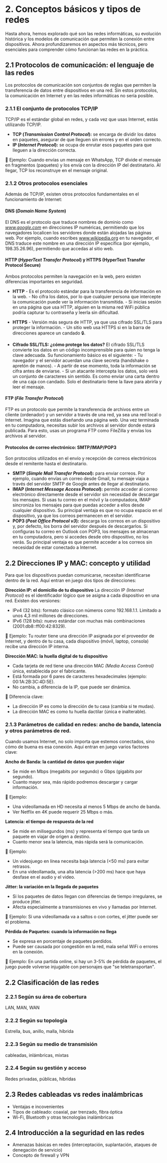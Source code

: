 # 2. Conceptos básicos y tipos de redes

Hasta ahora, hemos explorado qué son las redes informáticas, su evolución histórica y los modelos de comunicación que permiten la conexión entre dispositivos. Ahora profundizaremos en aspectos más técnicos, pero esenciales para comprender cómo funcionan las redes en la práctica.

## 2.1 Protocolos de comunicación: el lenguaje de las redes

Los protocolos de comunicación son conjuntos de reglas que permiten la transferencia de datos entre dispositivos en una red. Sin estos protocolos, la comunicación en Internet y en las redes informáticas no sería posible.

### 2.1.1 El conjunto de protocolos TCP/IP

TCP/IP es el estándar global en redes, y cada vez que usas Internet, estás utilizando TCP/IP.

- **TCP (*Transmission Control Protocol*):** se encarga de dividir los datos en paquetes, asegurar de que lleguen sin errores y en el orden correcto.
- **IP (*Internet Protocol*):** se ocupa de enrutar esos paquetes para que lleguen a la dirección correcta.

📌 Ejemplo: Cuando envías un mensaje en WhatsApp, TCP divide el mensaje en fragmentos (paquetes) y los envía con la dirección IP del destinatario. Al llegar, TCP los reconstruye en el mensaje original.

### 2.1.2 Otros protocolos esenciales

Además de TCP/IP, existen otros protocolos fundamentales en el funcionamiento de Internet:

#### DNS (*Domain Name System*) 
El DNS es el protocolo que traduce nombres de dominio como *www.google.com* en direcciones IP numéricas, permitiendo que los navegadores localicen los servidores donde están alojadas las páginas web. Por ejemplo, cuando escribes www.wikipedia.org en tu navegador, el DNS traduce este nombre en una dirección IP específica (por ejemplo, 198.35.26.96), permitiendo que accedas al sitio web.

#### HTTP  (*HyperText Transfer Protocol*) y HTTPS (HyperText Transfer Protocol Secure)
Ambos protocolos permiten la navegación en la web, pero existen diferencias importantes en seguridad.

- **HTTP** 
        - Es el protocolo estándar para la transferencia de información en la web. 
        - No cifra los datos, por lo que cualquier persona que intercepte la comunicación puede ver la información transmitida. 
        - Si inicias sesión en una página que usa HTTP, alguien en la misma red WiFi pública podría capturar tu contraseña y leerla sin dificultad.

- **HTTPS** 
        - Versión más segura de HTTP, ya que usa cifrado SSL/TLS para proteger la información. 
        - Un sitio web usa HTTPS si en la barra de direcciones aparece un candado 🔒.
   
- **Cifrado SSL/TLS: ¿cómo protege los datos?**
El cifrado SSL/TLS convierte los datos en un código incomprensible para quien no tenga la clave adecuada. Su funcionamiento básico es el siguiente: 
        - Tu navegador y el servidor acuerdan una clave secreta (handshake o apretón de manos).
        - A partir de ese momento, toda la información se cifra antes de enviarse.
        - Si un atacante intercepta los datos, solo verá un conjunto de caracteres sin sentido.
Es como enviar una carta dentro de una caja con candado. Solo el destinatario tiene la llave para abrirla y leer el mensaje. 

#### FTP (*File Transfer Protocol*) 
FTP es un protocolo que permite la transferencia de archivos entre un cliente (ordenador) y un servidor a través de una red, ya sea una red local o Internet. Imagina que estás diseñando una página web. Una vez terminada en tu computadora, necesitas subir los archivos al servidor donde estará publicada. Para esto, usas un programa FTP como FileZilla y envías los archivos al servidor.

#### Protocolos de correo electrónico: SMTP/IMAP/POP3 
Son protocolos utilizados en el envío y recepción de correos electrónicos desde el remitente hasta el destinatario. 
- **SMTP (*Simple Mail Transfer Protocol*):** para enviar correos. Por ejemplo, cuando envías un correo desde Gmail, tu mensaje viaja a través del servidor SMTP de Google antes de llegar al destinatario.
- **IMAP (*Internet Message Access Protocol*):** permite acceder al correo electrónico directamente desde el servidor sin necesidad de descargar los mensajes. Si usas tu correo en el móvil y la computadora, IMAP sincroniza los mensajes para que puedas acceder a ellos desde cualquier dispositivo. Su principal ventaja es que no ocupa espacio en el dispositivo, ya que los correos permanecen en el servidor.
- **POP3 (*Post Office Protocol v3*):** descarga los correos en un dispositivo y, por defecto, los borra del servidor después de descargarlos. Si configuras tu correo en Outlook con POP3, los mensajes se almacenan en tu computadora, pero si accedes desde otro dispositivo, no los verás. Su principal ventaja es que permite acceder a los correos sin necesidad de estar conectado a Internet.

## 2.2 Direcciones IP y MAC: concepto y utilidad

Para que los dispositivos puedan comunicarse, necesitan identificarse dentro de la red. Aquí entran en juego dos tipos de direcciones:

**Dirección IP: el domicilio de tu dispositivo**
La dirección IP *(Internet Protocol)* es el identificador lógico que se asigna a cada dispositivo en una red. Existen dos versiones:

- IPv4 (32 bits): formato clásico con números como 192.168.1.1. Limitado a unos 4,3 mil millones de direcciones.
- IPv6 (128 bits): nuevo estándar con muchas más combinaciones (2001:db8::ff00:42:8329).

📌 Ejemplo: Tu router tiene una dirección IP asignada por el proveedor de Internet, y dentro de tu casa, cada dispositivo (móvil, laptop, consola) recibe una dirección IP interna.

**Dirección MAC: la huella digital de tu dispositivo**
- Cada tarjeta de red tiene una dirección MAC *(Media Access Control)* única, establecida por el fabricante.
- Está formada por 6 pares de caracteres hexadecimales (ejemplo: 00:1A:2B:3C:4D:5E).
- No cambia, a diferencia de la IP, que puede ser dinámica.

📌 Diferencia clave:
- La dirección IP es como la dirección de tu casa (cambia si te mudas).
- La dirección MAC es como tu huella dactilar (única e inalterable).

### 2.1.3 Parámetros de calidad en redes: ancho de banda, latencia y otros parámetros de red.

Cuando usamos Internet, no solo importa que estemos conectados, sino cómo de buena es esa conexión. Aquí entran en juego varios factores clave:

**Ancho de Banda: la cantidad de datos que pueden viajar**
- Se mide en Mbps (megabits por segundo) o Gbps (gigabits por segundo).
- Cuanto mayor sea, más rápido podremos descargar y cargar información.

📌 Ejemplo:
- Una videollamada en HD necesita al menos 5 Mbps de ancho de banda.
- Ver Netflix en 4K puede requerir 25 Mbps o más.

**Latencia: el tiempo de respuesta de la red**
- Se mide en milisegundos (ms) y representa el tiempo que tarda un paquete en viajar de origen a destino.
- Cuanto menor sea la latencia, más rápida será la comunicación.

📌 Ejemplo:
- Un videojuego en línea necesita baja latencia (<50 ms) para evitar retrasos.
- En una videollamada, una alta latencia (>200 ms) hace que haya desfase en el audio y el video.

**Jitter: la variación en la llegada de paquetes**
- Si los paquetes de datos llegan con diferencias de tiempo irregulares, se produce jitter.
- Afecta especialmente a transmisiones en vivo y llamadas por Internet.

📌 Ejemplo: Si una videollamada va a saltos o con cortes, el jitter puede ser el problema.

**Pérdida de Paquetes: cuando la información no llega**
- Se expresa en porcentaje de paquetes perdidos.
- Puede ser causada por congestión en la red, mala señal WiFi o errores en la conexión.

📌 Ejemplo: En una partida online, si hay un 3-5% de pérdida de paquetes, el juego puede volverse injugable con personajes que "se teletransportan".

## 2.2 Clasificación de las redes 

### 2.2.1 Según su área de cobertura
LAN, MAN, WAN

### 2.2.2 Según su topología
Estrella, bus, anillo, malla, híbrida 

### 2.2.3 Según su medio de transmisión
cableadas, inlámbricas, mixtas

### 2.2.4 Según su gestión y acceso
Redes privadas, públicas, híbridas

## 2.3 Redes cableadas vs redes inalámbricas
- Ventajas e incovenientes
- Tipos de cableado: coaxial, par trenzado, fibra óptica
- Wi-Fi, Bluetooth y otras tecnologías inalámbricas

## 2.4 Introducción a la seguridad en las redes
- Amenazas básicas en redes (interceptación, suplantación, ataques de denegación de servicio)
- Concepto de firewall y VPN
